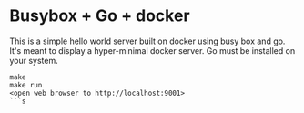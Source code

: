 # Busybox + Go + docker
This is a simple hello world server built on docker using busy box and go. It's meant to display a hyper-minimal docker server. Go must be installed on your system.

```
make
make run
<open web browser to http://localhost:9001>
```s
